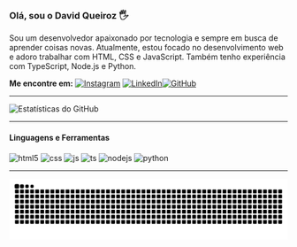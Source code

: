 ### Olá, sou o David Queiroz 🖐

Sou um desenvolvedor apaixonado por tecnologia e sempre em busca de aprender coisas novas. Atualmente, estou focado no desenvolvimento web e adoro trabalhar com HTML, CSS e JavaScript. Também tenho experiência com TypeScript, Node.js e Python.

**Me encontre em:** [![Instagram](https://img.shields.io/badge/Instagram-E4405F?style=for-the-badge&logo=instagram&logoColor=white)](https://instagram.com/davidhenrique_queiroz) [![LinkedIn](https://img.shields.io/badge/LinkedIn-0077B5?style=for-the-badge&logo=linkedin&logoColor=white)](https://www.linkedin.com/in/david-henrique-queiroz-77a663229/)[![GitHub](https://img.shields.io/badge/GitHub-181717?style=for-the-badge&logo=github&logoColor=white)](https://github.com/dhqdev)

---

![Estatísticas do GitHub](https://github-readme-stats.vercel.app/api?username=dhqdev&show_icons=true&theme=dracula)

---

#### Linguagens e Ferramentas

<div style="display: inline_block">
  <img align="center" alt="html5" src="https://img.shields.io/badge/HTML5-E34F26?style=for-the-badge&logo=html5&logoColor=white" />
  <img align="center" alt="css" src="https://img.shields.io/badge/CSS3-1572B6?style=for-the-badge&logo=css3&logoColor=white" />
  <img align="center" alt="js" src="https://img.shields.io/badge/JavaScript-F7DF1E?style=for-the-badge&logo=javascript&logoColor=black" />
  <img align="center" alt="ts" src="https://img.shields.io/badge/TypeScript-007ACC?style=for-the-badge&logo=typescript&logoColor=white" />
  <img align="center" alt="nodejs" src="https://img.shields.io/badge/Node.js-43853D?style=for-the-badge&logo=node.js&logoColor=white" />
  <img align="center" alt="python" src="https://img.shields.io/badge/Python-3776AB?style=for-the-badge&logo=python&logoColor=white" />
</div>

---

![Snake animation](https://github.com/dhqdev/dhqdev/blob/output/github-contribution-grid-snake.svg)


